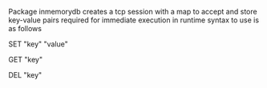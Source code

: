 Package inmemorydb creates a tcp session with a map to accept and store key-value pairs required for immediate execution in runtime
syntax to use is as follows



SET "key" "value"

GET "key"

DEL "key"
